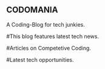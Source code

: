 ## CODOMANIA
A Coding-Blog for tech junkies.

#This blog features latest tech news.

#Articles on Competetive Coding.

#Latest tech opportunities.


